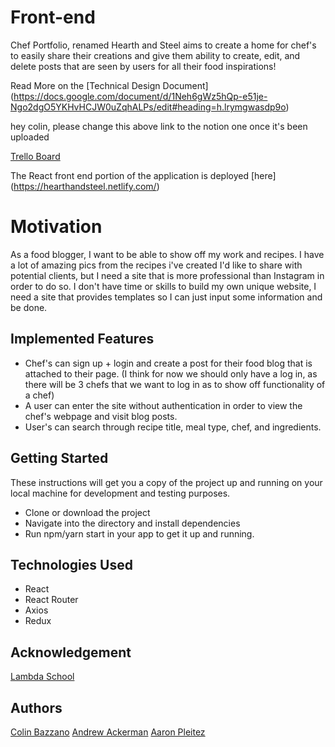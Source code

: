 # Front-end

Chef Portfolio, renamed Hearth and Steel aims to create a home for chef's to easily share their creations and give them ability to create, edit, and delete posts that are seen by users for all their food inspirations!

Read More on the [Technical Design Document] (https://docs.google.com/document/d/1Neh6gWz5hQp-e51je-Ngo2dgO5YKHvHCJW0uZqhALPs/edit#heading=h.lrymgwasdp9o)

hey colin, please change this above link to the notion one once it's been uploaded 

[Trello Board](https://trello.com/b/yziAAhFC/chef-portfolio)

The React front end portion of the application is deployed [here] (https://hearthandsteel.netlify.com/)

# Motivation

As a food blogger, I want to be able to show off my work and recipes. I have a lot of amazing pics from the recipes i've created I'd like to share with potential clients, but I need a site that is more professional than Instagram in order to do so. I don't have time or skills to build my own unique website, I need a site that provides templates so I can just input some information and be done.

## Implemented Features

- Chef's can sign up + login and create a post for their food blog that is attached to their page. (I think for now we should only have a log in, as there will be 3 chefs that we want to log in as to show off functionality of a chef)
- A user can enter the site without authentication in order to view the chef's webpage and visit blog posts.
- User's can search through recipe title, meal type, chef, and ingredients.

## Getting Started

These instructions will get you a copy of the project up and running on your local machine for development and testing purposes.

- Clone or download the project
- Navigate into the directory and install dependencies
- Run npm/yarn start in your app to get it up and running.

## Technologies Used

- React
- React Router 
- Axios
- Redux

## Acknowledgement 

[Lambda School](https://lambdaschool.com/)

## Authors

[Colin Bazzano](http://github.com/colinbazzano)
[Andrew Ackerman](https://github.com/ackers93)
[Aaron Pleitez](https://github.com/Playtez)